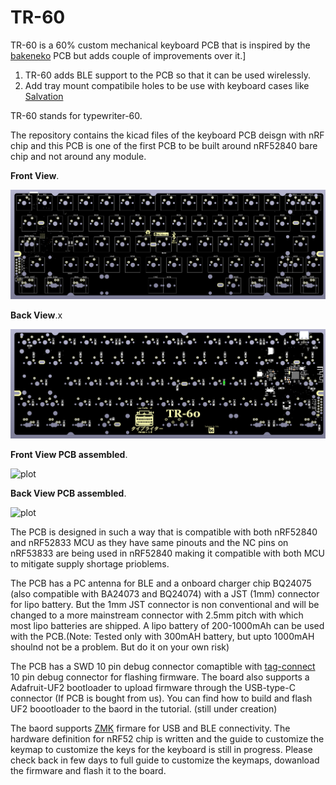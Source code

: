 # TR-60
TR-60 is a 60% custom mechanical keyboard PCB that is inspired by the  [bakeneko](https://github.com/kkatano/bakeneko-60) PCB but adds couple of improvements over it.]

1. TR-60 adds BLE support to the PCB so that it can be used wirelessly.
2. Add tray mount compatibile holes to be use with keyboard cases like [Salvation](https://ilumkb.com/products/wilba-tech-salvation-keyboard)

TR-60 stands for typewriter-60.

The repository contains the kicad files of the keyboard PCB deisgn with nRF chip and this PCB is one of the first PCB to be built around nRF52840 bare chip and not around any module.

<strong>Front View</strong>.

![plot](./Assets/Front.png)

<strong>Back View</strong>.x

![plot](./Assets/Back.png)

<strong>Front View PCB assembled</strong>.

![plot](./Assets/real_front.png)

<strong>Back View PCB assembled</strong>.

![plot](./Assets/real_back.png)

The PCB is designed in such a way that is compatible with both nRF52840 and nRF52833 MCU as they have same pinouts and the NC pins on nRF53833 are being used in nRF52840 making it compatible with both MCU to mitigate supply shortage prioblems.

The PCB has a PC antenna for BLE and a onboard charger chip BQ24075 (also compatible with BA24073 and BQ24074) with a JST (1mm) connector for lipo battery. But the 1mm JST connector is non conventional and will be changed to a more mainstream connector with 2.5mm pitch with which most lipo batteries are shipped. A lipo battery of 200-1000mAh can be used with the PCB.(Note: Tested only with 300mAH battery, but upto 1000mAH shoulnd not be a problem. But do it on your own risk)

The PCB has a SWD 10 pin debug connector comaptible with [tag-connect](https://www.tag-connect.com/product/tc2050-idc-nl-050-all) 10 pin debug connector for flashing firmware.
The board also supports a Adafruit-UF2 bootloader to upload firmware through the USB-type-C connector (If PCB is bought from us). You can find how to build and flash UF2 boootloader to the baord in the tutorial. (still under creation)

The baord supports [ZMK](https://zmk.dev/) firmare for USB and BLE connectivity. The hardware definition for nRF52 chip is written and the guide to customize the keymap to customize the keys for the keyboard is still in progress. Please check back in few days to full guide to customize the keymaps, dowanload the firmware and flash it to the board. 



